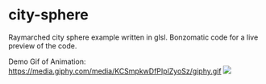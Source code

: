 # city-sphere
Raymarched city sphere example written in glsl. 
Bonzomatic code for a live preview of the code.

Demo Gif of Animation:
https://media.giphy.com/media/KCSmpkwDfPIplZyoSz/giphy.gif
![](https://media.giphy.com/media/KCSmpkwDfPIplZyoSz/giphy.gif)
